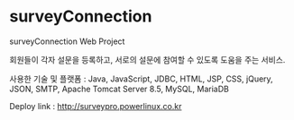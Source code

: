 # surveyConnection
surveyConnection Web Project

회원들이 각자 설문을 등록하고, 서로의 설문에 참여할 수 있도록 도움을 주는 서비스.

사용한 기술 및 플랫폼 : Java, JavaScript, JDBC, HTML, JSP, CSS, jQuery, JSON, SMTP, Apache Tomcat Server 8.5, MySQL, MariaDB


Deploy link : http://surveypro.powerlinux.co.kr

